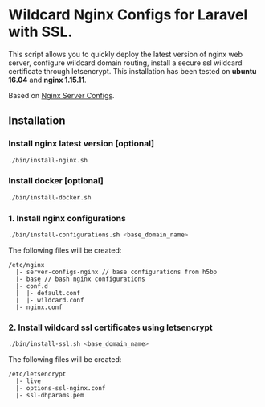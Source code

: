 # Wildcard Nginx Configs for Laravel with SSL.

This script allows you to quickly deploy the latest version of nginx web server, configure wildcard domain routing, install a secure ssl wildcard certificate through letsencrypt. This installation has been tested on **ubuntu 16.04** and **nginx 1.15.11**.

Based on [Nginx Server Configs](https://github.com/h5bp/server-configs-nginx).

## Installation

### Install nginx latest version [optional]

```bash
./bin/install-nginx.sh
```

### Install docker [optional]

```bash
./bin/install-docker.sh
```

### 1. Install nginx configurations

```bash
./bin/install-configurations.sh <base_domain_name>
```

The following files will be created:

```
/etc/nginx
  |- server-configs-nginx // base configurations from h5bp
  |- base // bash nginx configurations
  |- conf.d
  |  |- default.conf
  |  |- wildcard.conf
  |- nginx.conf
```

### 2. Install wildcard ssl certificates using letsencrypt

```bash
./bin/install-ssl.sh <base_domain_name>
```

The following files will be created:

```
/etc/letsencrypt
  |- live
  |- options-ssl-nginx.conf
  |- ssl-dhparams.pem
```
